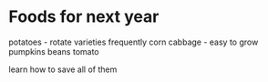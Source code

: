 # Foods for next year

potatoes - rotate varieties frequently
corn
cabbage - easy to grow
pumpkins
beans
tomato

learn how to save all of them
